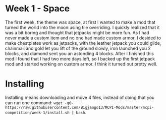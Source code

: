 # Week 1 - Space

The first week, the theme was space, at first I wanted to make a mod that turned the world into the moon using tile overriding. I quickly realized that it was a bit boring and thought that jetpacks might be more fun. As I had never made a custom item and no one had made custom armor, I desided to make chestplates work as jetpacks, with the leather jetpack you could glide, chainmail and gold let you lift of the ground slowly, iron launched you 2 blocks, and diamond sent you an astonding 4 blocks. After I finished this mod I found that I had two more days left, so I backed up the first jetpack mod and started working on custom armor. I think it turned out pretty well.

# Installing

Installing means downloading and move 4 files, instead of doing that you can run one command: `wget -qO- https://raw.githubusercontent.com/Bigjango13/MCPI-Mods/master/mcpi-competition/week-1/install.sh | bash`.